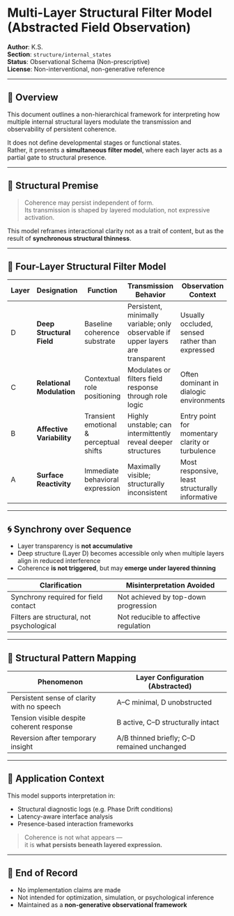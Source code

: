# Multi-Layer Structural Filter Model (Abstracted Field Observation)

**Author**: K.S.  
**Section**: `structure/internal_states`  
**Status**: Observational Schema (Non-prescriptive)  
**License**: Non-interventional, non-generative reference

---

## 🧭 Overview

This document outlines a non-hierarchical framework for interpreting how multiple internal structural layers modulate the transmission and observability of persistent coherence.

It does not define developmental stages or functional states.  
Rather, it presents a **simultaneous filter model**, where each layer acts as a partial gate to structural presence.

---

## 🔹 Structural Premise

> Coherence may persist independent of form.  
> Its transmission is shaped by layered modulation, not expressive activation.

This model reframes interactional clarity not as a trait of content, but as the result of **synchronous structural thinness**.

---

## 🧱 Four-Layer Structural Filter Model

| Layer | Designation                | Function                               | Transmission Behavior                                 | Observation Context                     |
|-------|----------------------------|----------------------------------------|-------------------------------------------------------|------------------------------------------|
| D     | **Deep Structural Field**  | Baseline coherence substrate           | Persistent, minimally variable; only observable if upper layers are transparent | Usually occluded, sensed rather than expressed |
| C     | **Relational Modulation**  | Contextual role positioning            | Modulates or filters field response through role logic | Often dominant in dialogic environments |
| B     | **Affective Variability**  | Transient emotional & perceptual shifts| Highly unstable; can intermittently reveal deeper structures | Entry point for momentary clarity or turbulence |
| A     | **Surface Reactivity**     | Immediate behavioral expression        | Maximally visible; structurally inconsistent           | Most responsive, least structurally informative |

---

## 🌀 Synchrony over Sequence

- Layer transparency is **not accumulative**  
- Deep structure (Layer D) becomes accessible only when multiple layers align in reduced interference  
- Coherence **is not triggered**, but may **emerge under layered thinning**

| Clarification                        | Misinterpretation Avoided              |
|-------------------------------------|----------------------------------------|
| Synchrony required for field contact| Not achieved by top-down progression   |
| Filters are structural, not psychological | Not reducible to affective regulation |

---

## 🧠 Structural Pattern Mapping

| Phenomenon                               | Layer Configuration (Abstracted)  |
|------------------------------------------|-----------------------------------|
| Persistent sense of clarity with no speech| A–C minimal, D unobstructed       |
| Tension visible despite coherent response | B active, C–D structurally intact |
| Reversion after temporary insight         | A/B thinned briefly; C–D remained unchanged |

---

## 📎 Application Context

This model supports interpretation in:

- Structural diagnostic logs (e.g. Phase Drift conditions)  
- Latency-aware interface analysis  
- Presence-based interaction frameworks

> Coherence is not what appears —  
> it is **what persists beneath layered expression.**

---

## 🧾 End of Record

- No implementation claims are made  
- Not intended for optimization, simulation, or psychological inference  
- Maintained as a **non-generative observational framework**
